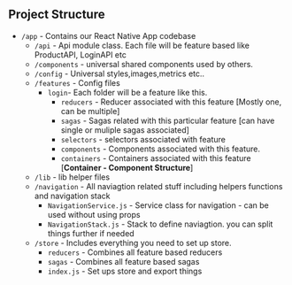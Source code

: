 ## Project Structure

- `/app` - Contains our React Native App codebase
  - `/api` - Api module class. Each file will be feature based like ProductAPI, LoginAPI etc
  - `/components` - universal shared components used by others.
  - `/config` - Universal styles,images,metrics etc..
  - `/features` - Config files
    - `login`- Each folder will be a feature like this.
      - `reducers` - Reducer associated with this feature [Mostly one, can be multiple]
      - `sagas` - Sagas related with this particular feature [can have single or muliple sagas associated]
      - `selectors` - selectors associated with feature
      - `components` - Components associated with this feature.
      - `containers` - Containers associated with this feature [**Container - Component Structure**]
  - `/lib` - lib helper files
  - `/navigation` - All naviagtion related stuff including helpers functions and navigation stack
    - `NavigationService.js` - Service class for navigation - can be used without using props
    - `NavigationStack.js` - Stack to define naviagtion. you can split things further if needed
  - `/store` - Includes everything you need to set up store.
    - `reducers` - Combines all feature based reducers
    - `sagas` - Combines all feature based sagas
    - `index.js` - Set ups store and export things
